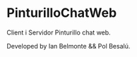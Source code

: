 # PinturilloChatWeb
Client i Servidor Pinturillo chat web.

Developed by Ian Belmonte && Pol Besalú.

